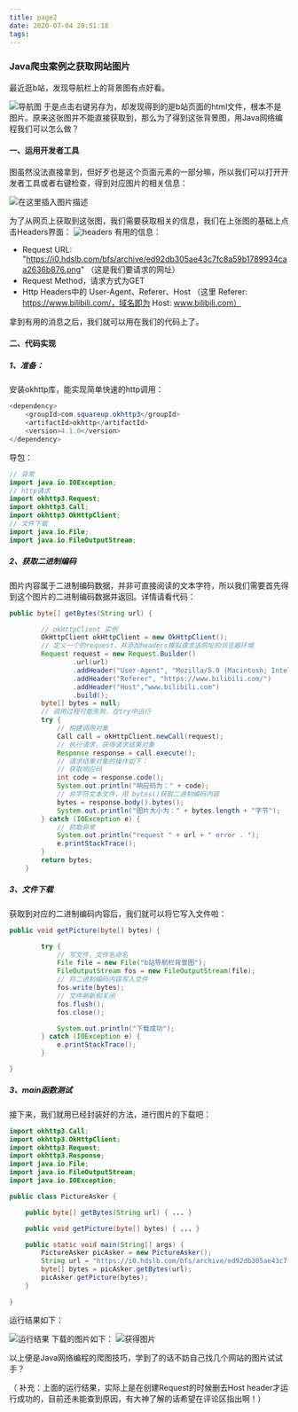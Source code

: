 ```yaml
---
title: page2
date: 2020-07-04 20:51:18
tags:
---
```


 ### Java爬虫案例之获取网站图片

最近逛b站，发现导航栏上的背景图有点好看。

![导航图](https://img-blog.csdnimg.cn/20200531154812549.png#pic_center)
于是点击右键另存为，却发现得到的是b站页面的html文件，根本不是图片。原来这张图并不能直接获取到，那么为了得到这张背景图，用Java网络编程我们可以怎么做？
 
 #### 一、运用开发者工具
 图虽然没法直接拿到，但好歹也是这个页面元素的一部分嘛，所以我们可以打开开发者工具或者右键检查，得到对应图片的相关信息：
 
![在这里插入图片描述](https://img-blog.csdnimg.cn/20200531161256238.png?x-oss-process=image/watermark,type_ZmFuZ3poZW5naGVpdGk,shadow_10,text_aHR0cHM6Ly9ibG9nLmNzZG4ubmV0L3dlaXhpbl80NjM2MzIyNg==,size_16,color_FFFFFF,t_70#pic_center)

为了从网页上获取到这张图，我们需要获取相关的信息，我们在上张图的基础上点击Headers界面：
![headers](https://img-blog.csdnimg.cn/20200531161541598.png?x-oss-process=image/watermark,type_ZmFuZ3poZW5naGVpdGk,shadow_10,text_aHR0cHM6Ly9ibG9nLmNzZG4ubmV0L3dlaXhpbl80NjM2MzIyNg==,size_16,color_FFFFFF,t_70)
有用的信息：

 - Request URL: "https://i0.hdslb.com/bfs/archive/ed92db305ae43c7fc8a59b1789934caa2636b876.png"
   （这是我们要请求的网址）
 - Request Method，请求方式为GET
 - Http Headers中的 User-Agent、Referer、Host
 （这里 Referer: https://www.bilibili.com/，域名即为 Host: www.bilibili.com）

拿到有用的消息之后，我们就可以用在我们的代码上了。

#### 二、代码实现
##### 1、准备：
安装okhttp库，能实现简单快速的http调用：
```java
<dependency>
    <groupId>com.squareup.okhttp3</groupId>
    <artifactId>okhttp</artifactId>
    <version>4.1.0</version>
</dependency>
```
导包：

```java
// 异常
import java.io.IOException;
// http请求
import okhttp3.Request;
import okhttp3.Call;
import okhttp3.OkHttpClient;
// 文件下载
import java.io.File;
import java.io.FileOutputStream;
```
##### 2、获取二进制编码
图片内容属于二进制编码数据，并非可直接阅读的文本字符，所以我们需要首先得到这个图片的二进制编码数据并返回。详情请看代码：

```java
public byte[] getBytes(String url) {

        // okHttpClient 实例
        OkHttpClient okHttpClient = new OkHttpClient();
        // 定义一个的request，并添加headers模拟请求该网址的浏览器环境
        Request request = new Request.Builder()
                .url(url)
                .addHeader("User-Agent", "Mozilla/5.0 (Macintosh; Intel Mac OS X 10_15_1) AppleWebKit/537.36 (KHTML, like Gecko) Chrome/78.0.3904.108 Safari/537.36")
                .addHeader("Referer", "https://www.bilibili.com/")
                .addHeader("Host","www.bilibili.com")
                .build();
		byte[] bytes = null;
		// 调用过程可能失败，在try中运行
        try {
            // 构建调用对象
            Call call = okHttpClient.newCall(request);
            // 执行请求，获得请求结果对象
            Response response = call.execute();
            // 请求结果对象的操作如下：
            // 获取响应码
            int code = response.code();
            System.out.println("响应码为：" + code);
            // 非字符文本文件，用 bytes()获取二进制编码内容
            bytes = response.body().bytes();
            System.out.println("图片大小为：" + bytes.length + "字节");
        } catch (IOException e) {
            // 抓取异常
            System.out.println("request " + url + " error . ");
            e.printStackTrace();
        }
		return bytes;
    }
```
##### 3、文件下载
获取到对应的二进制编码内容后，我们就可以将它写入文件啦：

```java
public void getPicture(byte[] bytes) {

        try {
            // 写文件，文件名命名
            File file = new File("b站导航栏背景图");
            FileOutputStream fos = new FileOutputStream(file);
            // 将二进制编码内容写入文件
            fos.write(bytes);
            // 文件刷新和关闭
            fos.flush();
            fos.close();

            System.out.println("下载成功");
        } catch (IOException e) {
            e.printStackTrace();
        }

}
```

##### 3、main函数测试
接下来，我们就用已经封装好的方法，进行图片的下载吧：

```java
import okhttp3.Call;
import okhttp3.OkHttpClient;
import okhttp3.Request;
import okhttp3.Response;
import java.io.File;
import java.io.FileOutputStream;
import java.io.IOException;

public class PictureAsker {

    public byte[] getBytes(String url) { ... }

    public void getPicture(byte[] bytes) { ... }

    public static void main(String[] args) {
        PictureAsker picAsker = new PictureAsker();
        String url = "https://i0.hdslb.com/bfs/archive/ed92db305ae43c7fc8a59b1789934caa2636b876.png";
        byte[] bytes = picAsker.getBytes(url);
        picAsker.getPicture(bytes);
    }

}
```
运行结果如下：

![运行结果](https://img-blog.csdnimg.cn/20200531184515719.png?x-oss-process=image/watermark,type_ZmFuZ3poZW5naGVpdGk,shadow_10,text_aHR0cHM6Ly9ibG9nLmNzZG4ubmV0L3dlaXhpbl80NjM2MzIyNg==,size_16,color_FFFFFF,t_70)
下载的图片如下：
![获得图片](https://img-blog.csdnimg.cn/20200531184607905.png?x-oss-process=image/watermark,type_ZmFuZ3poZW5naGVpdGk,shadow_10,text_aHR0cHM6Ly9ibG9nLmNzZG4ubmV0L3dlaXhpbl80NjM2MzIyNg==,size_16,color_FFFFFF,t_70)

以上便是Java网络编程的爬图技巧，学到了的话不妨自己找几个网站的图片试试手？

（ 补充：上面的运行结果，实际上是在创建Request的时候删去Host header才运行成功的，目前还未能查到原因，有大神了解的话希望在评论区指出啊！）